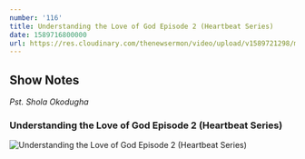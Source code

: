 ```yaml
---
number: '116'
title: Understanding the Love of God Episode 2 (Heartbeat Series)
date: 1589716800000
url: https://res.cloudinary.com/thenewsermon/video/upload/v1589721298/messages/Heartbeat_Episode_2_-_Understanding_the_Love_of_God_-_Pastor_Shola_Okodugha.mp3
---
```


## Show Notes
_Pst. Shola Okodugha_

### Understanding the Love of God Episode 2 (Heartbeat Series)

![Understanding the Love of God Episode 2 (Heartbeat Series)](https://res.cloudinary.com/thenewsermon/image/upload/v1589720606/sermon%20display%20pictures/HeartBeat_EP_2.jpg)